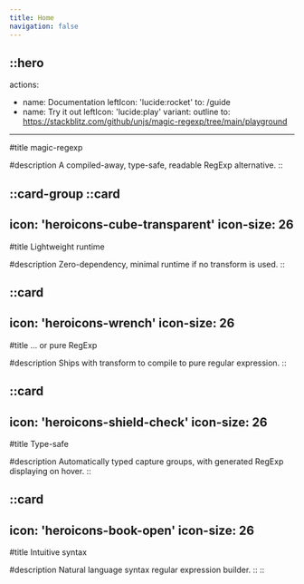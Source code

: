 ```yaml
---
title: Home
navigation: false
---
```


::hero
---
actions:
  - name: Documentation
    leftIcon: 'lucide:rocket'
    to: /guide
  - name: Try it out
    leftIcon: 'lucide:play'
    variant: outline
    to: https://stackblitz.com/github/unjs/magic-regexp/tree/main/playground
---

#title
magic-regexp

#description
A compiled-away, type-safe, readable RegExp alternative.
::

::card-group
  ::card
  ---
  icon: 'heroicons-cube-transparent'
  icon-size: 26
  ---

  #title
  Lightweight runtime

  #description
  Zero-dependency, minimal runtime if no transform is used.
  ::

  ::card
  ---
  icon: 'heroicons-wrench'
  icon-size: 26
  ---

  #title
  ... or pure RegExp

  #description
  Ships with transform to compile to pure regular expression.
  ::

  ::card
  ---
  icon: 'heroicons-shield-check'
  icon-size: 26
  ---

  #title
  Type-safe

  #description
  Automatically typed capture groups, with generated RegExp displaying on hover.
  ::

  ::card
  ---
  icon: 'heroicons-book-open'
  icon-size: 26
  ---

  #title
  Intuitive syntax

  #description
  Natural language syntax regular expression builder.
  ::
::
